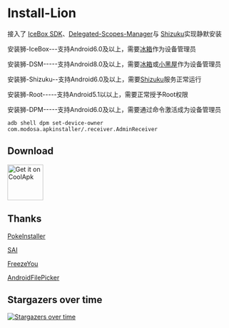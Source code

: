 # Install-Lion
接入了 [IceBox SDK](https://github.com/heruoxin/IceBox-SDK)、[Delegated-Scopes-Manager](https://github.com/heruoxin/Delegated-Scopes-Manager)与 [Shizuku](https://github.com/RikkaApps/Shizuku)实现静默安装

安装狮-IceBox---支持Android6.0及以上，需要[冰箱](https://www.coolapk.com/apk/com.catchingnow.icebox)作为设备管理员

安装狮-DSM-----支持Android8.0及以上，需要[冰箱](https://www.coolapk.com/apk/com.catchingnow.icebox)或[小黑屋](https://www.coolapk.com/apk/web1n.stopapp)作为设备管理员

安装狮-Shizuku--支持Android6.0及以上，需要[Shizuku](https://www.coolapk.com/apk/moe.shizuku.privileged.api)服务正常运行

安装狮-Root-----支持Android5.1以以上，需要正常授予Root权限

安装狮-DPM-----支持Android6.0及以上，需要通过命令激活成为设备管理员

` adb shell dpm set-device-owner com.modosa.apkinstaller/.receiver.AdminReceiver `

## Download
[<img src="https://static.coolapk.com/static/web/v8/images/header-logo.png"
     alt="Get it on CoolApk"
     height="80">](https://www.coolapk.com/apk/com.modosa.apkinstaller)

## Thanks


[PokeInstaller](https://github.com/bavelee/PokeInstaller)  

[SAI](https://github.com/Aefyr/SAI)  

[FreezeYou](https://github.com/Playhi/FreezeYou)

[AndroidFilePicker](https://github.com/rosuH/AndroidFilePicker)


## Stargazers over time

[![Stargazers over time](https://starchart.cc/dadaewq/Install-Lion.svg)](https://starchart.cc/dadaewq/Install-Lion)
